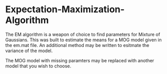 # Expectation-Maximization-Algorithm
The EM algorithm is a weapon of choice to find parameters for Mixture of Gaussians. 
This was built to estimate the means for a MOG model given in the em.mat file. An additional method may be written to esitmate the variance of the model. 

The MOG model with missing paramters may be replaced with another model that you wish to choose.
